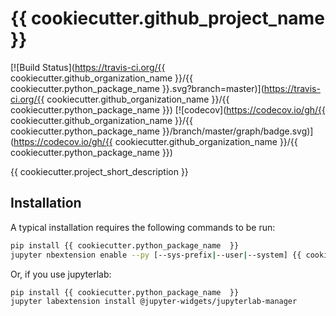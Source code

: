 
# {{ cookiecutter.github_project_name }}

[![Build Status](https://travis-ci.org/{{ cookiecutter.github_organization_name }}/{{ cookiecutter.python_package_name  }}.svg?branch=master)](https://travis-ci.org/{{ cookiecutter.github_organization_name }}/{{ cookiecutter.python_package_name  }})
[![codecov](https://codecov.io/gh/{{ cookiecutter.github_organization_name }}/{{ cookiecutter.python_package_name  }}/branch/master/graph/badge.svg)](https://codecov.io/gh/{{ cookiecutter.github_organization_name }}/{{ cookiecutter.python_package_name  }})


{{ cookiecutter.project_short_description }}

## Installation

A typical installation requires the following commands to be run:

```bash
pip install {{ cookiecutter.python_package_name  }}
jupyter nbextension enable --py [--sys-prefix|--user|--system] {{ cookiecutter.python_package_name  }}
```

Or, if you use jupyterlab:

```bash
pip install {{ cookiecutter.python_package_name  }}
jupyter labextension install @jupyter-widgets/jupyterlab-manager
```
